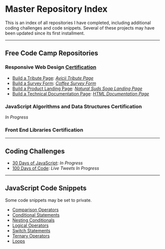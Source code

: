# Master Repository Index

This is an index of all repositories I have completed, including additional coding challenges and code snippets. Several of these projects may have been updated since its first installment.

---

## Free Code Camp Repositories

### Responsive Web Design [Certification](https://www.freecodecamp.org/certification/fcc25a75f69-d7ef-4f3f-a4bd-27119d57c426/responsive-web-design)

- [Build a Tribute Page](https://www.freecodecamp.org/learn/responsive-web-design/responsive-web-design-projects/build-a-tribute-page): [_Avicii Tribute Page_](https://github.com/dcc5235/Avicii_Tribute)
- [Build a Survey Form](https://www.freecodecamp.org/learn/responsive-web-design/responsive-web-design-projects/build-a-survey-form): [_Coffee Survey Form_](https://github.com/dcc5235/Coffee_Survey)
- [Build a Product Landing Page](https://www.freecodecamp.org/learn/responsive-web-design/responsive-web-design-projects/build-a-product-landing-page): [_Natural Suds Soap Landing Page_](https://github.com/dcc5235/Soap_Landing)
- [Build a Technical Documentation Page](https://www.freecodecamp.org/learn/responsive-web-design/responsive-web-design-projects/build-a-technical-documentation-page): [_HTML Documentation Page_](https://github.com/dcc5235/HTML_TechnicalDoc)

### JavaScript Algorithms and Data Structures Certification
_In Progress_

### Front End Libraries Certification

---

## Coding Challenges

- [30 Days of JavaScript](https://github.com/dcc5235/EDM_JavaScript30): _In Progress_
- [100 Days of Code](https://twitter.com/DanyChheang/status/1307419775992201221?s=20): _Live Tweets In Progress_

---

## JavaScript Code Snippets
Some code snippets may be set to private.

- [Comparison Operators](https://trello.com/c/neN9NBrL)
- [Conditional Statements](https://trello.com/c/WwEzFBbT)
- [Nesting Conditionals](https://trello.com/c/NM3EB1e8)
- [Logical Operators](https://trello.com/c/hSvqQsrI)
- [Switch Statements](https://trello.com/c/eGvlDr71)
- [Ternary Operators](https://trello.com/c/0omAm8zy)
- [Loops](https://trello.com/c/vVa7H8Ry)

